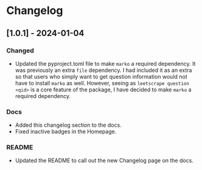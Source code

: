 # Changelog


## [1.0.1] - 2024-01-04

### Changed
- Updated the pyproject.toml file to make `marko` a required dependency. It was previously an extra `file` dependency. I had included it as an extra so that users who simply want to get question information would not have to install `marko` as well. However, seeing as `leetscrape question <qid>` is a core feature of the package, I have decided to make `marko` a required dependency.

### Docs
- Added this changelog section to the docs.
- Fixed inactive badges in the Homepage.

### README
- Updated the README to call out the new Changelog page on the docs.
